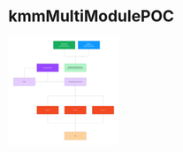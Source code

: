 # kmmMultiModulePOC

<img src="https://github.com/reeganth/kmmMultiModulePOC/blob/ba083f642fbaf2433e6730f428e43beccec289a8/Desk%20Moularization.jpg" alt="drawing" width="200"/>
